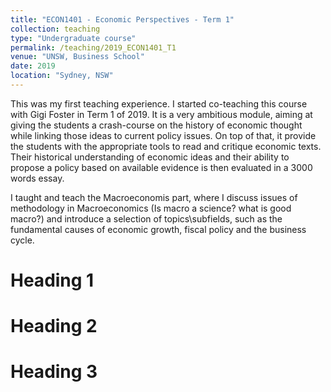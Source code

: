 ```yaml
---
title: "ECON1401 - Economic Perspectives - Term 1"
collection: teaching
type: "Undergraduate course"
permalink: /teaching/2019_ECON1401_T1
venue: "UNSW, Business School"
date: 2019
location: "Sydney, NSW"
---
```


This was my first teaching experience. I started co-teaching this course with Gigi Foster in Term 1 of 2019. 
It is a very ambitious module, aiming at giving the students a crash-course on the history of economic thought while linking those ideas to current policy issues. 
On top of that, it provide the students with the appropriate tools to read and critique economic texts. 
Their historical understanding of economic ideas and their ability to propose a policy based on available evidence is then evaluated in a 3000 words essay.

I taught and teach the Macroeconomis part, where I discuss issues of methodology in Macroeconomics (Is macro a science? what is good macro?) and introduce a selection of topics\subfields, 
such as the fundamental causes of economic growth, fiscal policy and the business cycle.

Heading 1
======

Heading 2
======

Heading 3
======